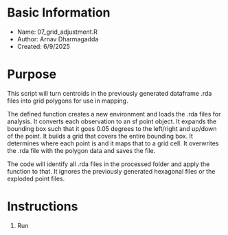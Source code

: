 # Basic Information

* Name: 07_grid_adjustment.R
* Author: Arnav Dharmagadda
* Created: 6/9/2025

# Purpose

This script will turn centroids in the previously generated dataframe .rda files into grid polygons for use in mapping. 

The defined function creates a new environment and loads the .rda files for analysis. It converts each observation to an sf point object. It expands the bounding box such that it goes 0.05 degrees to the left/right and up/down of the point. It builds a grid that covers the entire bounding box. It determines where each point is and it maps that to a grid cell. It overwrites the .rda file with the polygon data and saves the file.

The code will identify all .rda files in the processed folder and apply the function to that. It ignores the previously generated hexagonal files or the exploded point files.

# Instructions

1. Run
